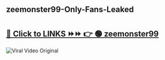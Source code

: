 
 ## zeemonster99-Only-Fans-Leaked

# <h2><a href="https://clipsfans.com/zeemonster99&ref=git">🔗 Click to LINKS ⏩⏩ 👉 🟢 zeemonster99 </a></h2>

<a href="https://clipsfans.com/zeemonster99&ref=git" rel="nofollow" data-target="animated-image.originalLink"><img src="https://i.ibb.co.com/xMMVF88/686577567.gif" alt="Viral Video Original" style="max-width: 100%; display: inline-block;" data-target="animated-image.originalImage"></a>
